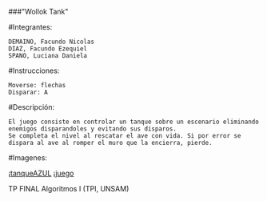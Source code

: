 ###"Wollok Tank"

#Integrantes:

	DEMAINO, Facundo Nicolas
	DIAZ, Facundo Ezequiel
	SPANO, Luciana Daniela


#Instrucciones:

	Moverse: flechas
	Disparar: A
	

#Descripción:
	
	El juego consiste en controlar un tanque sobre un escenario eliminando enemigos disparandoles y evitando sus disparos.
	Se completa el nivel al rescatar el ave con vida. Si por error se dispara al ave al romper el muro que la encierra, pierde.

#Imagenes:
	
¡[tanqueAZUL](tanqueAzul.png)
¡[juego](juego.png)

TP FINAL Algoritmos I (TPI, UNSAM)
	
		

